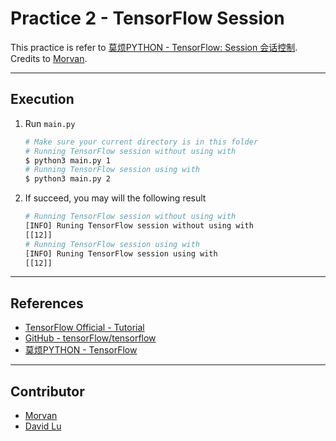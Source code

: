 # Practice 2 - TensorFlow Session

This practice is refer to [莫烦PYTHON - TensorFlow: Session 会话控制](https://morvanzhou.github.io/tutorials/machine-learning/tensorflow/2-3-session/). Credits to [Morvan](https://github.com/MorvanZhou).

---
## Execution

1. Run `main.py`
    ```bash
    # Make sure your current directory is in this folder
    # Running TensorFlow session without using with
    $ python3 main.py 1
    # Running TensorFlow session using with
    $ python3 main.py 2
    ```
2. If succeed, you may will the following result
    ```bash
    # Running TensorFlow session without using with
    [INFO] Runing TensorFlow session without using with
    [[12]]
    # Running TensorFlow session using with
    [INFO] Runing TensorFlow session using with
    [[12]]
    ```

---
## References

* [TensorFlow Official - Tutorial](https://www.tensorflow.org/tutorials/)
* [GitHub - tensorFlow/tensorflow](https://github.com/tensorflow/tensorflow)
* [莫烦PYTHON - TensorFlow](https://morvanzhou.github.io/tutorials/machine-learning/tensorflow)

---
## Contributor

* [Morvan](https://github.com/MorvanZhou)
* [David Lu](https://github.com/yungshenglu)